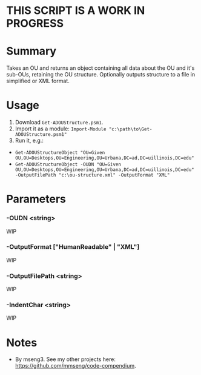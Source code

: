 # THIS SCRIPT IS A WORK IN PROGRESS

# Summary
Takes an OU and returns an object containing all data about the OU and it's sub-OUs, retaining the OU structure. Optionally outputs structure to a file in simplified or XML format.  

# Usage
1. Download `Get-ADOUStructure.psm1`.
2. Import it as a module: `Import-Module "c:\path\to\Get-ADOUStructure.psm1"`
3. Run it, e.g.:
  - `Get-ADOUStructureObject "OU=Given OU,OU=Desktops,OU=Engineering,OU=Urbana,DC=ad,DC=uillinois,DC=edu"`
  - `Get-ADOUStructureObject -OUDN "OU=Given OU,OU=Desktops,OU=Engineering,OU=Urbana,DC=ad,DC=uillinois,DC=edu" -OutputFilePath "c:\ou-structure.xml" -OutputFormat "XML"`

# Parameters

### -OUDN \<string\>
WIP

### -OutputFormat ["HumanReadable" | "XML"]
WIP

### -OutputFilePath \<string\>
WIP

### -IndentChar \<string\>
WIP

# Notes
- By mseng3. See my other projects here: https://github.com/mmseng/code-compendium.